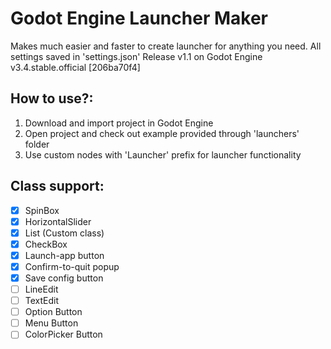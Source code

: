 # Godot Engine Launcher Maker
Makes much easier and faster to create launcher for anything you need. All settings saved in 'settings.json'
Release v1.1 on Godot Engine v3.4.stable.official [206ba70f4]

## How to use?:
1. Download and import project in Godot Engine
2. Open project and check out example provided through 'launchers' folder
3. Use custom nodes with 'Launcher' prefix for launcher functionality

## Class support:
- [x] SpinBox
- [x] HorizontalSlider
- [x] List (Custom class)
- [x] CheckBox
- [x] Launch-app button
- [x] Confirm-to-quit popup
- [x] Save config button
- [ ] LineEdit
- [ ] TextEdit
- [ ] Option Button
- [ ] Menu Button
- [ ] ColorPicker Button
